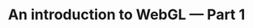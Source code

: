 ---
title: An introduction to WebGL — Part 1
authors:
- luz-caballero
tags:
- TAG
- layout: article
---